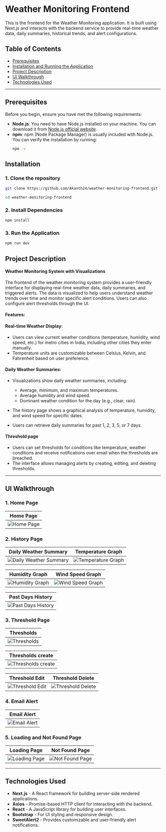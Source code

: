 # Weather Monitoring Frontend

This is the frontend for the Weather Monitoring application. It is built using Next.js and interacts with the backend service to provide real-time weather data, daily summaries, historical trends, and alert configurations.

## Table of Contents
- [Prerequisites](#prerequisites)
- [Installation and Running the Application](#installation)
- [Project Description](#project-description)
- [UI Walkthrough](#ui-walkthrough)
- [Technologies Used](#technologies-used)

---

## Prerequisites

Before you begin, ensure you have met the following requirements:

- **Node.js**: You need to have Node.js installed on your machine. You can download it from [Node.js official website](https://nodejs.org/).
- **npm**: npm (Node Package Manager) is usually included with Node.js. You can verify the installation by running:
  ```bash
  npm -v
  ```

## Installation

### 1. Clone the repository
```bash
git clone https://github.com/Akanth24/weather-monitoring-frontend.git
```
```bash
cd weather-monitoring-frontend
```

### 2. Install Dependencies
```bash
npm install
```

### 3. Run the Application
```bash
npm run dev
```

## Project Description
#### Weather Monitoring System with Visualizations
The frontend of the weather monitoring system provides a user-friendly interface for displaying real-time weather data, daily summaries, and triggered alerts. The data is visualized to help users understand weather trends over time and monitor specific alert conditions. Users can also configure alert thresholds through the UI.

#### Features:

#### Real-time Weather Display:
- Users can view current weather conditions (temperature, humidity, wind speed, etc.) for metro cities in India, including other cities they enter manually.
- Temperature units are customizable between Celsius, Kelvin, and Fahrenheit based on user preference.

#### Daily Weather Summaries:
- Visualizations show daily weather summaries, including:
    - Average, minimum, and maximum temperatures.
    - Average humidity and wind speed.
    - Dominant weather condition for the day (e.g., clear, rain).

- The history page shows a graphical analysis of temperature, humidity, and wind speed for specific dates.

- Users can retrieve daily summaries for past 1, 2, 3, 5, or 7 days.

#### Threshold page
- Users can set thresholds for conditions like temperature, weather conditions and receive notifications over email when the thresholds are breached.
- The interface allows managing alerts by creating, editing, and deleting thresholds.

---

## UI Walkthrough

### 1. Home Page

| Home Page |
|-----------|
| ![Home Page](readme_images/homepage.png) |


### 2. History Page

| Daily Weather Summary | Temperature Graph |
|-----------------------|---------------------|
| ![Daily Weather Summary](readme_images/history_1.png) | ![Temperature Graph](readme_images/history_2.png) |

| Humidity Graph | Wind Speed Graph |
|----------|---------------|
| ![Humidity Graph](readme_images/history_3.png) | ![Wind Speed Graph](readme_images/history_4.png) |


| Past Days History |
|-----------|
| ![Past Days History](readme_images/history_5.png) |



### 3. Threshold Page

| Thresholds |
|-----------|
| ![Thresholds](readme_images/threshold.png) |

| Thresholds create |
|-----------|
| ![Thresholds create](readme_images/create_threshold.png) |

| Threshold Edit | Threshold Delete |
|---------------|-----------------|
| ![Threshold Edit](readme_images/edit_threshold.png) | ![Threshold Delete](readme_images/delete_threshold.png) |

### 4. Email Alert

| Email Alert |
|---------------------|
| ![Email Alert](readme_images/email.png) |

### 5. Loading and Not Found Page

| Loading Page | Not Found Page |
|-----------------------|---------------------|
| ![Loading Page](readme_images/loading.png) | ![Not Found Page](readme_images/not_found.png) |

---

## Technologies Used

- **Next.js** - A React framework for building server-side rendered applications.
- **Axios** - Promise-based HTTP client for interacting with the backend.
- **React** - A JavaScript library for building user interfaces.
- **Bootstrap** - For UI styling and responsive design.
- **SweetAlert2** - Provides customizable and user-friendly alert notifications.
